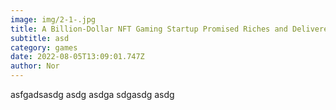 ```yaml
---
image: img/2-1-.jpg
title: A Billion-Dollar NFT Gaming Startup Promised Riches and Delivered Disaster
subtitle: asd
category: games
date: 2022-08-05T13:09:01.747Z
author: Nor
---
```

asfgadsasdg asdg asdga sdgasdg asdg